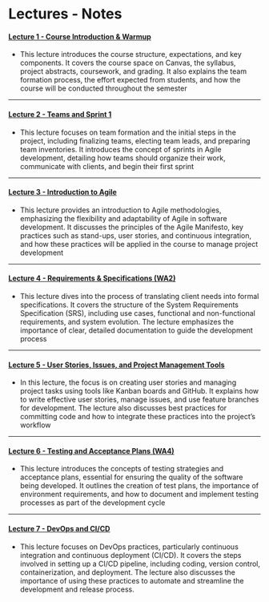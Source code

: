 # Lectures - Notes 

#### [Lecture 1 - Course Introduction & Warmup](https://github.com/MarkShinozaki/CPTS421-423_SeniorCapstone/blob/Lectures-Slides/Lecture1.ppt)

  - This lecture introduces the course structure, expectations, and key components. It covers the course space on Canvas, the syllabus, project abstracts, coursework, and grading. It also explains the team formation process, the effort expected from students, and how the course will be conducted throughout the semester

---

#### [Lecture 2 - Teams and Sprint 1](https://github.com/MarkShinozaki/CPTS421-423_SeniorCapstone/blob/Lectures-Slides/Lecture2.ppt)

  - This lecture focuses on team formation and the initial steps in the project, including finalizing teams, electing team leads, and preparing team inventories. It introduces the concept of sprints in Agile development, detailing how teams should organize their work, communicate with clients, and begin their first sprint​

---
#### [Lecture 3 - Introduction to Agile](https://github.com/MarkShinozaki/CPTS421-423_SeniorCapstone/blob/Lectures-Slides/Lecture3.ppt)

- This lecture provides an introduction to Agile methodologies, emphasizing the flexibility and adaptability of Agile in software development. It discusses the principles of the Agile Manifesto, key practices such as stand-ups, user stories, and continuous integration, and how these practices will be applied in the course to manage project development
---
#### [Lecture 4 - Requirements & Specifications (WA2)](https://github.com/MarkShinozaki/CPTS421-423_SeniorCapstone/blob/Lectures-Slides/Lecture4.ppt)

- This lecture dives into the process of translating client needs into formal specifications. It covers the structure of the System Requirements Specification (SRS), including use cases, functional and non-functional requirements, and system evolution. The lecture emphasizes the importance of clear, detailed documentation to guide the development process
---
#### [Lecture 5 - User Stories, Issues, and Project Management Tools](https://github.com/MarkShinozaki/CPTS421-423_SeniorCapstone/blob/Lectures-Slides/Lecture5.ppt)

- In this lecture, the focus is on creating user stories and managing project tasks using tools like Kanban boards and GitHub. It explains how to write effective user stories, manage issues, and use feature branches for development. The lecture also discusses best practices for committing code and how to integrate these practices into the project’s workflow
---
#### [Lecture 6 - Testing and Acceptance Plans (WA4)](https://github.com/MarkShinozaki/CPTS421-423_SeniorCapstone/blob/Lectures-Slides/Lecture6.ppt)

- This lecture introduces the concepts of testing strategies and acceptance plans, essential for ensuring the quality of the software being developed. It outlines the creation of test plans, the importance of environment requirements, and how to document and implement testing processes as part of the development cycle
---
#### [Lecture 7 - DevOps and CI/CD](https://github.com/MarkShinozaki/CPTS421-423_SeniorCapstone/blob/Lectures-Slides/Lecture7.ppt)

- This lecture focuses on DevOps practices, particularly continuous integration and continuous deployment (CI/CD). It covers the steps involved in setting up a CI/CD pipeline, including coding, version control, containerization, and deployment. The lecture also discusses the importance of using these practices to automate and streamline the development and release process. 



